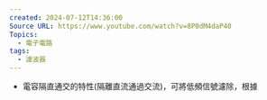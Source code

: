 ```yaml
---
created: 2024-07-12T14:36:00
Source URL: https://www.youtube.com/watch?v=8P0dM4daP40
Topics:
  - 電子電路
tags:
  - 濾波器
---
```

-  電容隔直通交的特性(隔離直流通過交流)，可將低頻信號濾除，根據